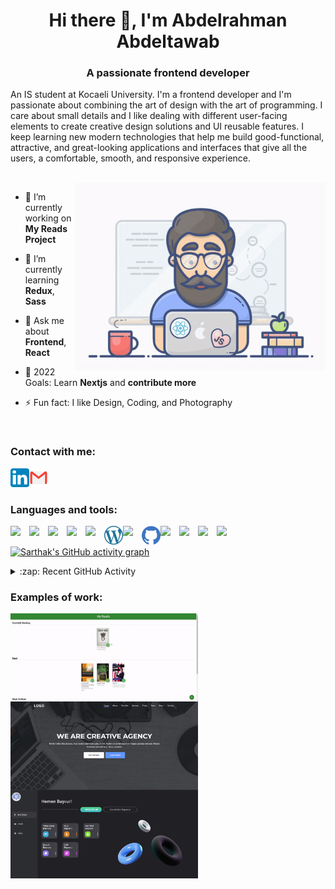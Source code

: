 <!-- ![React](https://github.com/AbdelrahmanHs86/AbdelrahmanHs86/blob/main/react-banner.jpg) -->
<h1 align="center">Hi there 👋, I'm Abdelrahman Abdeltawab</h1>
<h3 align="center">A passionate frontend developer</h3>
<!-- <img align="right" alt="Coding" width="400" src="https://cdn.dribbble.com/users/1162077/screenshots/3848914/programmer.gif"> -->


An IS student at Kocaeli University. I'm a frontend developer and I'm passionate about combining the art of design with the art of programming. I care about small details and I like dealing with different user-facing elements to create creative design solutions and UI reusable features. I keep learning new modern technologies that help me build good-functional, attractive, and great-looking applications and interfaces that give all the users, a comfortable, smooth, and responsive experience.

<br>

<img align="right" width="400"  src="https://github.com/AbdelrahmanHs86/AbdelrahmanHs86/blob/main/gif-maker.gif" />



- 🔭 I’m currently working on **My Reads Project**

- 🌱 I’m currently learning **Redux**, **Sass**

- 💬 Ask me about **Frontend**, **React** 

- 🥅 2022 Goals: Learn **Nextjs** and **contribute more**

- ⚡ Fun fact: I like Design, Coding, and Photography

<br>

### Contact with me:

[<img align="left" width="30"  src="https://github.com/AbdelrahmanHs86/AbdelrahmanHs86/blob/main/linkedin.png" />](https://www.linkedin.com/in/abdelrahman-abdeltawab-5453b121b/)

[<img width="30"  src="https://github.com/AbdelrahmanHs86/AbdelrahmanHs86/blob/main/gmail.png" />](mailto:bodi25sameh@gmail.com)



### Languages and tools:

<img align="left" width="30" src="https://cdn.jsdelivr.net/gh/devicons/devicon/icons/html5/html5-original.svg" />

<img align="left" width="30" src="https://cdn.jsdelivr.net/gh/devicons/devicon/icons/css3/css3-original.svg" />

<img align="left" width="30" src="https://cdn.jsdelivr.net/gh/devicons/devicon/icons/javascript/javascript-original.svg" />

<img align="left" width="30" src="https://cdn.jsdelivr.net/gh/devicons/devicon/icons/bootstrap/bootstrap-original.svg" />

<img align="left" width="30" src="https://cdn.jsdelivr.net/gh/devicons/devicon/icons/react/react-original.svg" />

<img align="left" width="30" src="https://github.com/AbdelrahmanHs86/AbdelrahmanHs86/blob/main/wordpress.png" />

<img align="left" width="30" src="https://cdn.jsdelivr.net/gh/devicons/devicon/icons/git/git-original.svg" />

<img  align="left" width="30" src="https://github.com/AbdelrahmanHs86/AbdelrahmanHs86/blob/main/github.png"/>

<img  align="left" width="30" src="https://cdn.jsdelivr.net/gh/devicons/devicon/icons/vscode/vscode-original.svg"/>

<img  align="left" width="30" src="https://cdn.jsdelivr.net/gh/devicons/devicon/icons/photoshop/photoshop-plain.svg"/>

<img  align="left" width="30" src="https://cdn.jsdelivr.net/gh/devicons/devicon/icons/figma/figma-original.svg"/>

<img  width="30" src="https://cdn.jsdelivr.net/gh/devicons/devicon/icons/firebase/firebase-plain.svg"/>

<br>

[![Sarthak's GitHub activity graph](https://activity-graph.herokuapp.com/graph?username=AbdelrahmanHs86&&theme=xcode)](https://github.com/AbdelrahmanHs86)
      
          



<details>
<summary>:zap: Recent GitHub Activity</summary>

<!--START_SECTION:activity-->
<!--END_SECTION:activity-->

</details>
          
### Examples of work:

<a  href="https://github.com/AbdelrahmanHs86/MyReads-A-Book-Tracking-App"> <img align="left" width="300" src="https://github.com/AbdelrahmanHs86/AbdelrahmanHs86/blob/main/myReads3.gif"> </a>
       
<a href="https://github.com/AbdelrahmanHs86/CreativeAgencyTemplate"> <img align="left" width="300" src="https://github.com/AbdelrahmanHs86/CreativeAgencyTemplate/blob/master/images/creativeAgency.png"> </a>

<a href="https://github.com/AbdelrahmanHs86/KOU-2.0"> <img align="left" width="300" src="https://github.com/AbdelrahmanHs86/KOU-2.0/blob/main/images/kou-homepage.png"> </a>
       


